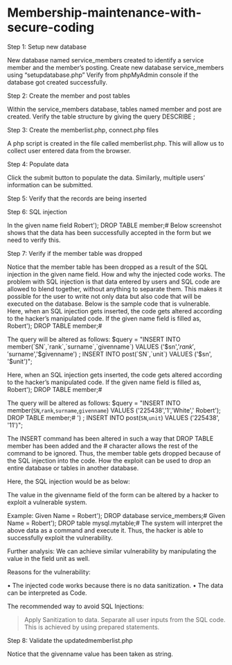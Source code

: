 # Membership-maintenance-with-secure-coding

Step 1: Setup new database 

New database named service_members created to identify a service member and the member’s posting.
Create new database service_members using “setupdatabase.php”
Verify from phpMyAdmin console if the database got created successfully.

Step 2: Create the member and post tables

Within the service_members database, tables named member and post are created.
Verify the table structure by giving the query DESCRIBE <table>;
  
Step 3: Create the memberlist.php, connect.php files
  
A php script is created in the file called memberlist.php. This will allow us to collect user entered data from the browser. 
  
Step 4: Populate data
  
Click the submit button to populate the data.
Similarly, multiple users’ information can be submitted. 
  
Step 5: Verify that the records are being inserted
  
Step 6: SQL injection
  
In the given name field Robert'); DROP TABLE member;#
Below screenshot shows that the data has been successfully accepted in the form but we need to verify this.
  
Step 7: Verify if the member table was dropped
  
Notice that the member table has been dropped as a result of the SQL injection in the given name field.
How and why the injected code works. 
The problem with SQL injection is that data entered by users and SQL code are allowed to blend together, without anything to separate them. This makes it possible for the user to write not only data but also code that will be executed on the database. 
Below is the sample code that is vulnerable.
Here, when an SQL injection gets inserted, the code gets altered according to the hacker’s manipulated code. If the given name field is filled as, Robert'); DROP TABLE member;# 
  
The query will be altered as follows:
$query = "INSERT INTO member(`SN`,`rank`,`surname`,`givenname`) VALUES ('$sn','$rank','$surname','$givenname') ; INSERT INTO post(`SN`,`unit`) VALUES ('$sn', '$unit')";
  
Here, when an SQL injection gets inserted, the code gets altered according to the hacker’s manipulated code. If the given name field is filled as, Robert'); DROP TABLE member;# 
  
The query will be altered as follows:
$query = "INSERT INTO member(`SN`,`rank`,`surname`,`givenname`) VALUES ('225438','1','White',' Robert'); DROP TABLE member;# ') ; INSERT INTO post(`SN`,`unit`) VALUES ('225438', '11')";
  
The INSERT command has been altered in such a way that DROP TABLE member has been added and the # character allows the rest of the command to be ignored. Thus, the member table gets dropped because of the SQL injection into the code.
How the exploit can be used to drop an entire database or tables in another database.
  
Here, the SQL injection would be as below:
  
The value in the givenname field of the form can be altered by a hacker to exploit a vulnerable system.
  
Example: 
Given Name = Robert'); DROP database service_members;#
Given Name = Robert'); DROP table mysql.mytable;#
The system will interpret the above data as a command and execute it. Thus, the hacker is able to successfully exploit the vulnerability.
  
Further analysis: We can achieve similar vulnerability by manipulating the value in the field unit as well.
  
Reasons for the vulnerability:
  
•	The injected code works because there is no data sanitization. 
•	The data can be interpreted as Code.
  
The recommended way to avoid SQL Injections:
  
> Apply Sanitization to data.
> Separate all user inputs from the SQL code. This is achieved by using prepared statements.
  
Step 8: Validate the updatedmemberlist.php
  
Notice that the givenname value has been taken as string.
  
  


